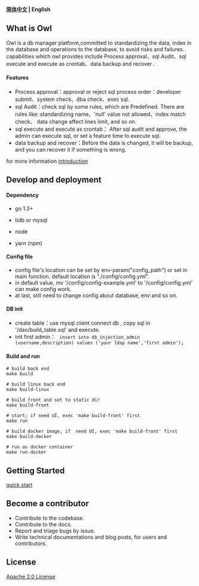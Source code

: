 <div align="left">

**[简体中文](./doc/README-zh-CN.md) | English**

</div>

## What is Owl

Owl is a db manager platform,committed to standardizing the data, index in the database and operations to the database, to avoid risks and failures.  
capabilities which owl provides include Process approval、sql Audit、sql execute and execute as crontab、data backup and recover .

#### Features

* Process approval：approval or reject sql process order：developer submit、system check、dba check、exec sql.
* sql Audit：check sql by some rules, which are Predefined. There are rules like: standardizing name、'null' value not allowed、index match check、 data change affect lines limit, and so on. 
* sql execute and execute as crontab： After sql audit and approve, the admin can execute sql, or set a feature time to execute sql.
* data backup and recover：Before the data is changed, it will be backup, and you can recover it if something is wrong.

for more information [introduction](./doc/introduction.md)

## Develop and deployment

#### Dependency
* go 1.3+
* tidb or mysql

* node 
* yarn (npm)

#### Config file

* config file's location can be set by env-param("config_path") or set in main function. default location is "./config/config.yml".  
* in default value, mv '/config/config-example.yml' to '/config/config.yml' can make config work. 
* at last, still need to change config about database, env and so on.

#### DB init

* create table：use mysql client connect db , copy sql in '/dao/build_table.sql' and execute.
* init first admin： ``` insert into db_injection_admin (username,description) values ('your ldap name','first admin');```

#### Build and run
```
# build back end
make build

# build linux back end
make build-linux

# build front and set to static dir
make build-front

# start; if need UI, exec 'make build-front' first
make run

# build docker image, if  need UI, exec 'make build-front' first
make build-docker

# run as docker container
make run-docker
```

## Getting Started

 [quick start](./doc/introduction.md)

## Become a contributor

* Contribute to the codebase.
* Contribute to the docs.
* Report and triage bugs by issue.
* Write technical documentations and blog posts, for users and contributors.

## License

[Apache 2.0 License](doc/LICENSE)
